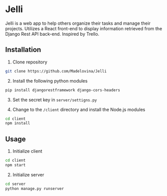 # Jelli

Jelli is a web app to help others organize their tasks and manage their projects. Utilizes a React front-end to display information retrieved from the Django Rest API back-end. Inspired by Trello.

## Installation

1. Clone repository

```bash
git clone https://github.com/Madelovina/Jelli
```

2. Install the following python modules

```bash
pip install djangorestframework django-cors-headers
```

3. Set the secret key in `server/settigns.py`

4. Change to the `/client` directory and install the Node.js modules

```bash
cd client
npm install
```

## Usage

1. Initialize client

```bash
cd client
npm start
```

2. Initialize server

```bash
cd server
python manage.py runserver
```
